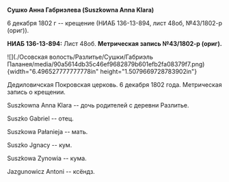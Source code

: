 **Сушко Анна Габриэлева (Suszkowna Anna Klara)**

6 декабря 1802 г -- крещение (НИАБ 136-13-894, лист 48об, №43/1802-р
(ориг)).

**НИАБ 136-13-894:** Лист 48об. **Метрическая запись №43/1802-р
(ориг).**

![](./Осовская волость/Разлитье/Сушки/Габриэль Паланея/media/90a5614db35c46ef9682879b601efb2fa08379f7.png){width="6.496527777777778in"
height="1.5079669728783902in"}

Дедиловичская Покровская церковь. 6 декабря 1802 года. Метрическая
запись о крещении.

Suszkowna Anna Klara -- дочь родителей с деревни Разлитье.

Suszko Gabriel -- отец.

Suszkowa Pałanieja -- мать.

Suszko Jgnacy -- кум.

Suszkowa Zynowia -- кума.

Jazgunowicz Antoni -- ксёндз.

